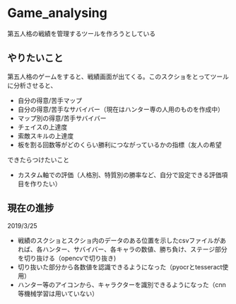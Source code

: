 # Game_analysing
第五人格の戦績を管理するツールを作ろうとしている

## やりたいこと  
第五人格のゲームをすると、戦績画面が出てくる。このスクショをとってツールに分析させると、  
* 自分の得意/苦手マップ
* 自分の得意/苦手なサバイバー（現在はハンター専の人用のものを作成中）
* マップ別の得意/苦手サバイバー
* チェイスの上達度
* 索敵スキルの上達度
* 板を割る回数等がどのくらい勝利につながっているかの指標（友人の希望

できたらつけたいこと
* カスタム軸での評価（人格別、特質別の勝率など、自分で設定できる評価項目を作りたい）

## 現在の進捗
2019/3/25
* 戦績のスクショとスクショ内のデータのある位置を示したcsvファイルがあれば、各ハンター、サバイバー、各キャラの数値、勝ち負け、ステージ部分を切り抜ける（opencvで切り抜き)
* 切り抜いた部分から各数値を認識できるようになった（pyocrとtesseract使用）
* ハンター等のアイコンから、キャラクターを識別できるようになった（cnn等機械学習は用いていない）
